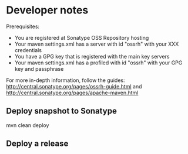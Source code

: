 # Developer notes

Prerequisites:
 * You are registered at Sonatype OSS Repository hosting
 * Your maven settings.xml has a server with id "ossrh" with your XXX credentials
 * You have a GPG key that is registered with the main key servers
 * Your maven settings.xml has a profiled with id "ossrh" with your GPG key and passphrase

For more in-depth information, follow the guides: http://central.sonatype.org/pages/ossrh-guide.html and http://central.sonatype.org/pages/apache-maven.html

## Deploy snapshot to Sonatype

mvn clean deploy

## Deploy a release


